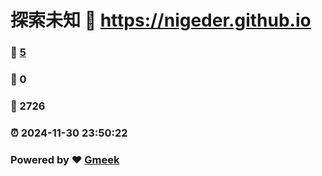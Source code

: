# 探索未知 :link: https://nigeder.github.io 
### :page_facing_up: [5](https://nigeder.github.io/tag.html) 
### :speech_balloon: 0 
### :hibiscus: 2726 
### :alarm_clock: 2024-11-30 23:50:22 
### Powered by :heart: [Gmeek](https://github.com/Meekdai/Gmeek)
